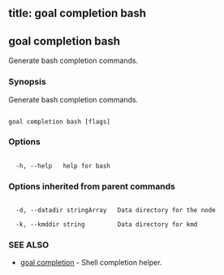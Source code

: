 title: goal completion bash
---
## goal completion bash



Generate bash completion commands.



### Synopsis



Generate bash completion commands.



```

goal completion bash [flags]

```



### Options



```

  -h, --help   help for bash

```



### Options inherited from parent commands



```

  -d, --datadir stringArray   Data directory for the node

  -k, --kmddir string         Data directory for kmd

```



### SEE ALSO



* [goal completion](../../completion/completion/)	 - Shell completion helper.



